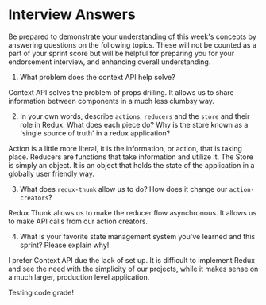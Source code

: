 # Interview Answers
Be prepared to demonstrate your understanding of this week's concepts by answering questions on the following topics. These will not be counted as a part of your sprint score but will be helpful for preparing you for your endorsement interview, and enhancing overall understanding.

1. What problem does the context API help solve?

Context API solves the problem of props drilling. It allows us to share information between components in a much less clumbsy way.

2. In your own words, describe `actions`, `reducers` and the `store` and their role in Redux. What does each piece do? Why is the store known as a 'single source of truth' in a redux application?

Action is a little more literal, it is the information, or action, that is taking place. Reducers are functions that take information and utilize it. The Store is simply an object. It is an object that holds the state of the application in a globally user friendly way.

3. What does `redux-thunk` allow us to do? How does it change our `action-creators`?

Redux Thunk allows us to make the reducer flow asynchronous. It allows us to make API calls from our action creators.

4. What is your favorite state management system you've learned and this sprint? Please explain why!

I prefer Context API due the lack of set up. It is difficult to implement Redux and see the need with the simplicity of our projects, while it makes sense on a much larger, production level application.

Testing code grade!